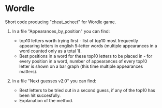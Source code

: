 # Wordle
Short code producing "cheat_scheet" for Wordle game.

1. In a file "Appearances_by_position" you can find:
   - top10 letters worth trying first  -  list of top10 most frequently appearing letters in english 5-letter words (multiple appearances in a word counted only as a total 1).
   - Best positions in a word for these top10 letters to be placed in  -  for every position in a word, number of appearances of every top10 letter is shown on a bar graph (this time multiple       appearances matters).
  
2. In a file "Next guesses v2.0" you can find:
   - Best letters to be tried out in a second guess, if any of the top10 has been hit succesfully.
   - Explanation of the method.
